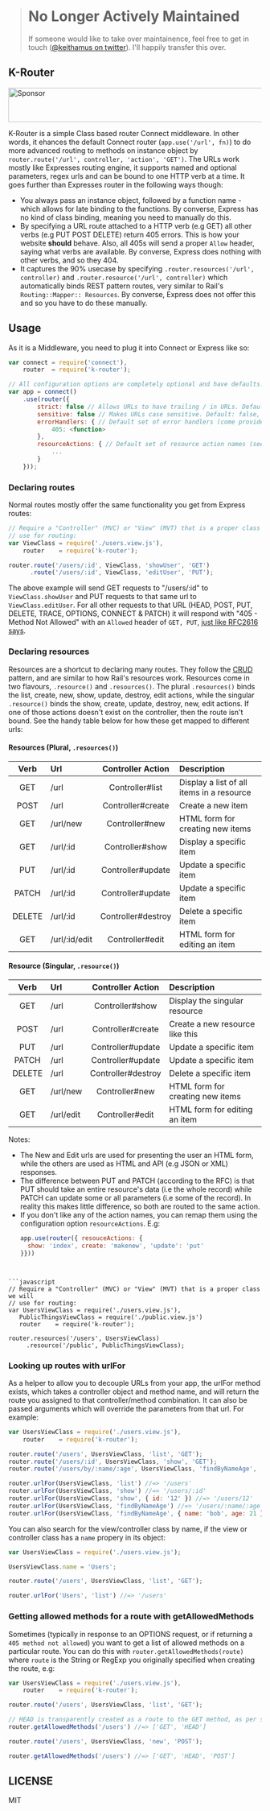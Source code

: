 > # No Longer Actively Maintained
> If someone would like to take over maintainence, feel free to get in touch ([@keithamus on twitter](https://twitter.com/keithamus)). I'll happily transfer this over.

K-Router
----------

<a target='_blank' rel='nofollow' href='https://app.codesponsor.io/link/ygkcNhfZ9nTDeVM6P8LSGn1C/keithamus/k-router'>  <img alt='Sponsor' width='888' height='68' src='https://app.codesponsor.io/embed/ygkcNhfZ9nTDeVM6P8LSGn1C/keithamus/k-router.svg' /></a>

K-Router is a simple Class based router Connect middleware. In other words, it
ehances the default Connect router (`app.use('/url', fn)`) to do more advanced
routing to methods on instance object by
`router.route('/url', controller, 'action', 'GET')`. The URLs work mostly like
Expresses routing engine, it supports named and optional parameters, regex urls
and can be bound to one HTTP verb at a time. It goes further than Expresses
router in the following ways though:

 - You always pass an instance object, followed by a function name - which
   allows for late binding to the functions. By converse, Express has no kind of
   class binding, meaning you need to manually do this.
 - By specifying a URL route attached to a HTTP verb (e.g GET) all other verbs
   (e.g PUT POST DELETE) return 405 errors. This is how your website **should**
   behave. Also, all 405s will send a proper `Allow` header, saying what verbs
   are available. By converse, Express does nothing with other verbs, and so
   they 404.
 - It captures the 90% usecase by specifying `.router.resources('/url',
   controller)` and `.router.resource('/url', controller)` which automatically
   binds REST pattern routes, very similar to Rail's `Routing::Mapper::
   Resources`. By converse, Express does not offer this and so you have to do
   these manually.

Usage
-----

As it is a Middleware, you need to plug it into Connect or Express like so:

```javascript
var connect = require('connect'),
    router  = require('k-router');

// All configuration options are completely optional and have defaults.
var app = connect()
    .use(router({
        strict: false // Allows URLs to have trailing / in URLs. Default: false,
        sensitive: false // Makes URLs case sensitive. Default: false,
        errorHandlers: { // Default set of error handlers (come provided)
            405: <function>
        },
        resourceActions: { // Default set of resource action names (see resources)
            ...
        }
    }));
```

### Declaring routes

Normal routes mostly offer the same functionality you get from Express routes:

```javascript
// Require a "Controller" (MVC) or "View" (MVT) that is a proper class we will
// use for routing:
var ViewClass = require('./users.view.js'),
    router    = require('k-router');

router.route('/users/:id', ViewClass, 'showUser', 'GET')
      .route('/users/:id', ViewClass, 'editUser', 'PUT');
```

The above example will send GET requests to "/users/:id" to `ViewClass.showUser`
and PUT requests to that same url to `ViewClass.editUser`. For all other
requests to that URL (HEAD, POST, PUT, DELETE, TRACE, OPTIONS, CONNECT & PATCH)
it will respond with "405 - Method Not Allowed" with an `Allowed` header of
`GET, PUT`, [just like RFC2616 says][rfc2616].

### Declaring resources

Resources are a shortcut to declaring many routes. They follow the
[CRUD](http://en.wikipedia.org/wiki/Crud) pattern, and are similar to how Rail's resources work.
Resources come in two flavours, `.resource()` and `.resources()`. The plural `.resources()` binds
the list, create, new, show, update, destroy, edit actions, while the singular `.resource()`
binds the show, create, update, destroy, new, edit actions. If one of those actions doesn't exist
on the controller, then the route isn't bound. See the handy table below for how these get mapped
to different urls:

#### Resources (Plural, `.resources()`)
| Verb   | Url           | Controller Action  | Description                               |
|:------:|:--------------|:------------------:|:------------------------------------------|
| GET    | /url          | Controller#list    | Display a list of all items in a resource |
| POST   | /url          | Controller#create  | Create a new item                         |
| GET    | /url/new      | Controller#new     | HTML form for creating new items          |
| GET    | /url/:id      | Controller#show    | Display a specific item                   |
| PUT    | /url/:id      | Controller#update  | Update a specific item                    |
| PATCH  | /url/:id      | Controller#update  | Update a specific item                    |
| DELETE | /url/:id      | Controller#destroy | Delete a specific item                    |
| GET    | /url/:id/edit | Controller#edit    | HTML form for editing an item             |

#### Resource (Singular, `.resource()`)
| Verb   | Url       | Controller Action  | Description                               |
|:------:|:----------|:------------------:|:------------------------------------------|
| GET    | /url      | Controller#show    | Display the singular resource             |
| POST   | /url      | Controller#create  | Create a new resource like this           |
| PUT    | /url      | Controller#update  | Update a specific item                    |
| PATCH  | /url      | Controller#update  | Update a specific item                    |
| DELETE | /url      | Controller#destroy | Delete a specific item                    |
| GET    | /url/new  | Controller#new     | HTML form for creating new items          |
| GET    | /url/edit | Controller#edit    | HTML form for editing an item             |

Notes:

- The New and Edit urls are used for presenting the user an HTML form, while the others are used
  as HTML and API (e.g JSON or XML) responses.
- The difference between PUT and PATCH (according to the RFC) is that PUT should take an entire
  resource's data (i.e the whole record) while PATCH can update some or all parameters (i.e some
  of the record). In reality this makes little difference, so both are routed to the same action.
- If you don't like any of the action names, you can remap them using the configuration option
  `resourceActions`. E.g:
  ```javascript
  app.use(router({ resouceActions: {
    show: 'index', create: 'makenew', 'update': 'put'
  }}))
 ```


```javascript
// Require a "Controller" (MVC) or "View" (MVT) that is a proper class we will
// use for routing:
var UsersViewClass = require('./users.view.js'),
    PublicThingsViewClass = require('./public.view.js')
    router    = require('k-router');

router.resources('/users', UsersViewClass)
      .resource('/public', PublicThingsViewClass);
```

### Looking up routes with urlFor

As a helper to allow you to decouple URLs from your app, the urlFor method
exists, which takes a controller object and method name, and will return the
route you assigned to that controller/method combination. It can also be passed
arguments which will override the parameters from that url. For example:

```javascript
var UsersViewClass = require('./users.view.js'),
    router    = require('k-router');

router.route('/users', UsersViewClass, 'list', 'GET');
router.route('/users/:id', UsersViewClass, 'show', 'GET');
router.route('/users/by/:name/:age', UsersViewClass, 'findByNameAge', 'GET');

router.urlFor(UsersViewClass, 'list') //=> '/users'
router.urlFor(UsersViewClass, 'show') //=> '/users/:id'
router.urlFor(UsersViewClass, 'show', { id: '12' }) //=> '/users/12'
router.urlFor(UsersViewClass, 'findByNameAge') //=> '/users/:name/:age'
router.urlFor(UsersViewClass, 'findByNameAge', { name: 'bob', age: 21 }) //=> '/users/bob/21'
```

You can also search for the view/controller class by name, if the view or
controller class has a `name` propery in its object:

```javascript
var UsersViewClass = require('./users.view.js');

UsersViewClass.name = 'Users';

router.route('/users', UsersViewClass, 'list', 'GET');

router.urlFor('Users', 'list') //=> '/users'
```

### Getting allowed methods for a route with getAllowedMethods

Sometimes (typically in response to an OPTIONS request, or if returning a `405
method not allowed`) you want to get a list of allowed methods on a particular
route. You can do this with `router.getAllowedMethods(route)` where `route` is
the String or RegExp you originally specified when creating the route, e.g:

```javascript
var UsersViewClass = require('./users.view.js'),
    router    = require('k-router');

router.route('/users', UsersViewClass, 'list', 'GET');

// HEAD is transparently created as a route to the GET method, as per spec
router.getAllowedMethods('/users') //=> ['GET', 'HEAD']

router.route('/users', UsersViewClass, 'new', 'POST');

router.getAllowedMethods('/users') //=> ['GET', 'HEAD', 'POST']
```

LICENSE
-------

MIT

[rfc2616]: https://tools.ietf.org/html/rfc2616#page-66
[CRUD]: http://en.wikipedia.org/wiki/Crud
